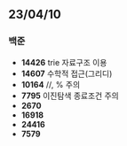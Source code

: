 ## 23/04/10

### 백준

- **14426** trie 자료구조 이용
- **14607** 수학적 접근(그리디)
- **10164** //, % 주의
- **7795** 이진탐색 종료조건 주의
- **2670**
- **16918**
- **24416**
- **7579**